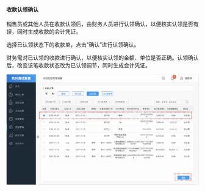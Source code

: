 #### 收款认领确认

销售员或其他人员在收款认领后，由财务人员进行认领确认，以便核实认领是否有误，同时生成收款的会计凭证。

选择已认领状态下的收款单，点击“确认”进行认领确认。

财务需对已认领的收款进行确认，以便核实认领的金额、单位是否正确。认领确认后，改变该笔收款状态改为已认领调节，同时生成会计凭证。

![](/img/git38.png)


